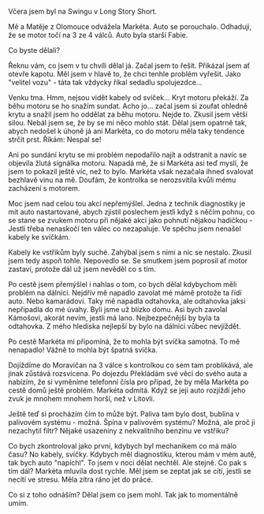 Včera jsem byl na Swingu v Long Story Short.

Mě a Matěje z Olomouce odvážela Markéta. Auto se porouchalo. Odhaduji, že 
se motor točí na 3 ze 4 válců. Auto byla starší Fabie.

Co byste dělali?

Řeknu vám, co jsem v tu chvíli dělal já. Začal jsem to řešit. Přikázal jsem ať otevře 
kapotu. Měl jsem v hlavě to, že chci tenhle problém vyřešit. Jako 
"velitel vozu" - táta tak vždycky říkal sedadlu spolujezdce...

Venku tma. Hmm, nejsou vidět kabely od svíček... Kryt motoru překáží. Za 
běhu motoru se ho snažím sundat. Acho jo... začal jsem si zoufat ohledně krytu 
a snažil jsem ho oddělat za běhu motoru. Nejde to. Zkusil jsem větší 
silou. Nebál jsem se, že by se mi něco mohlo stát. Dělal jsem opatrně tak, 
abych nedošel k úhoně já ani Markéta, co do motoru měla taky tendence strčit 
prst. Říkám: Nespal se!

Ani po sundání krytu se mi problém nepodařilo najít a odstranit a navíc se 
objevila žlutá signálka motoru. Napadá mě, že si Markéta asi teď myslí, že
jsem to pokazil ještě víc, než to bylo. Markéta však nezačala ihned svalovat bezhlavě 
vinu na mě. Doufám, že kontrolka se nerozsvítila kvůli mému zacházení 
s motorem.

Moc jsem nad celou tou akcí nepřemýšlel. Jedna z technik diagnostiky je mít
auto nastartované, abych zjistil  poslechem jestli když s něčím pohnu, co se
stane se zvukem motoru při nějaké akci jako pohnutí nějakou hadičkou - Jestli
třeba nenaskočí ten válec co nezapaluje. Ve spěchu jsem nenašel kabely ke svíčkám.

Kabely ke vstřikům byly suché. Zahýbal jsem s nimi a nic se nestalo. Zkusil
jsem tedy aspoň tohle. Nepovedlo se. Se smutkem jsem poprosil ať motor zastaví, 
protože dál už jsem nevěděl co s tím.

Po cestě jsem přemýšlel i nahlas o tom, co bych dělal kdybychom měli problém na 
dálnici. Nejdřív mě napadlo zavolat mé mámě protože ta řídí auto. Nebo kamarádovi. Taky 
mě napadla odtahovka, ale odtahovka jaksi nepřipadla do mé úvahy. Byli jsme už blízko 
domu. Asi bych zavolal Kámošovi, akorát nevím, jestli má lano. Nejbezpečnější 
by byla ta odtahovka. Z mého hlediska nejlepší by bylo na dálnici vůbec 
nevjíždět.

Po cestě Markéta mi připomíná, že to mohla být svíčka samotná. To mě nenapadlo! 
Vážně to mohla být špatná svíčka.

Dojíždíme do Moravičan na 3 válce s kontrolkou co sem tam problikává, ale jinak 
zůstává rozsvícena. Po dojezdu Překládám své věci do svého auta a nabízím, že 
si vyměníme telefonní čísla pro případ, že by měla Markéta po cestě domů ještě 
problém. Markéta odmítá. Když se její auto rozjíždí jeho zvuk je mnohem mnohem 
horší, než v Litovli.

Ještě teď si procházím čím to může být. Paliva tam bylo dost, bublina 
v palivovém systému - možná. Špína v palivovém systému? Možná, ale proč ji 
nezachytil filtr? Nějaké usazeniny z nekvalitního benzinu ve vstřiku?

Co bych zkontroloval jako první, kdybych byl mechanikem co má málo času? No 
kabely, svíčky. Kdybych měl diagnostiku, kterou mám v mém autě, tak bych auto 
"napíchl". To jsem v noci dělat nechtěl. Ale stejně. Co pak s tím dál? Markéta 
mluvila dost rychle. Měl jsem se zeptat jak se cítí, jestli se necítí ve 
stresu. Měla zítra ráno jet do práce.

Co si z toho odnáším?
Dělal jsem co jsem mohl. Tak jak to momentálně umím.
